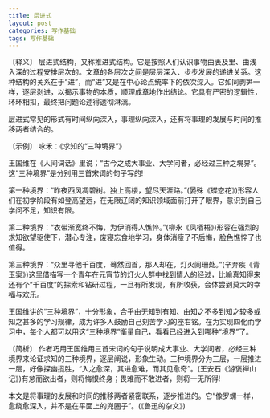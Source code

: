```yaml
---
title: 层进式
layout: post
categories: 写作基础
tags: 写作基础
---
```


〔释义〕 层进式结构，又称推进式结构。它是按照人们认识事物由表及里、由浅入深的过程安排层次的。文章的各层次之间是层层深入、步步发展的递进关系。这种结构的关系在于“进”，而“进”又是在中心论点统率下的依次深入。它如同剥笋一样，逐层剥进，以揭示事物的本质，顺理成章地作出结论。它具有严密的逻辑性，环环相扣，最终把问题论述得透彻淋漓。

层进式常见的形式有时间纵向深入，事理纵向深入，还有将事理的发展与时间的推移两者结合的。

〔示例〕 咏禾：《求知的“三种境界”》

王国维在《人间词话》里说；“古今之成大事业、大学问者，必经过三种之境界”。这“三种境界”是分别用三首宋词的句子写的!

第一种境界：“昨夜西风凋碧树。独上高楼，望尽天涯路。”(晏殊《蝶恋花》)形容人们在初学阶段有如登高望远，在无限辽阔的知识领域面前打开了眼界，意识到自己学问不足，知识有限。

第二种境界：“衣带渐宽终不悔，为伊消得人憔悴。”(柳永《凤栖梧》)形容在强烈的求知欲望驱使下，潜心专注，废寝忘食地学习，身体消瘦了不后悔，脸色憔悴了也值得。

第三种境界：“众里寻他千百度，蓦然回首，那人却在，灯火阑珊处。”(辛弃疾《青玉案》)这里借描写一个青年在元宵节的灯火人群中找到情人的经过，比喻真知得来还有个“千百度”的探索和钻研过程，一旦有所发现，有所收获，会体尝到莫大的幸福与欢乐。

王国维讲的“三种境界”，十分形象，合乎由无知到有知、由知之不多到知之较多或知之甚多的学习规律，成为许多人鼓励自己刻苦学习的座右铭。在为实现四化而学习中，每个人都可以用这“三种境界”衡量自己，看看已经进入到哪种“境界”了。

〔简析〕 作者巧用王国维用三首宋词的句子说明成大事业、大学问者，必经三种境界来论证求知的三种境界，逐层阐说，形象生动。三种境界分为三层，一层推进一层，好像探幽揽胜，“入之愈深，其进愈难，而其见愈奇”。(王安石《游褒禅山记》)有怠而欲出者，则将悔恨终身；畏难而不敢进者，则将一无所得!

本文是将事理的发展和时间的推移两者紧密联系，逐步推进的。它“像罗螺一样，愈绕愈深入，并不是在平面上的兜圈子”。(《鲁迅的杂文》) 